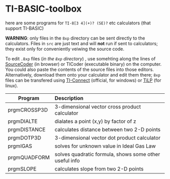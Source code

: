 # TI-BASIC-toolbox
here are some programs for `TI-8[3 4](+)? (SE)?` etc calculators (that support TI-BASIC) 

**WARNING**: only files in the `8xp` directory can be sent directly to the calculators. Files in `src` are just text and will **not** run if sent to calculators; they exist only for conveniently veiwing the source code. 


To edit `.8xp` files (*in the `8xp` directory*) , use somehting along the lines of [SourceCoder](https://www.cemetech.net/sc/) (in browser) or TICoder (executable binary) on the computer. You could also paste the contents of the source files into those editors. 
Alternatively, download them onto your calculator and edit them there; `8xp` files can be transfered using [TI-Connect](http://education.ti.com/en/us/products/computer_software/connectivity-software/ti-connect-software/features/features-summary) (official, for windows) or [TiLP](http://lpg.ticalc.org/prj_tilp/) (for linux).

|Program     |Description                                   |
|------------|:---------------------------------------------|
|prgmCROSSP3D| 3-dimensional vector cross product calculator|
|prgmDIALTE  |  dialates a point (x,y) by factor of z|
|prgmDISTANCE| calculates distance between two 2-D points|
|prgmDOTP3D  | 3-dimensional vector dot product calculator|
|prgmIGAS    | solves for unknown value in Ideal Gas Law|
|prgmQUADFORM| solves quadratic formula, shows some other useful info|
|prgmSLOPE   | calculates slope from two 2-D points|
